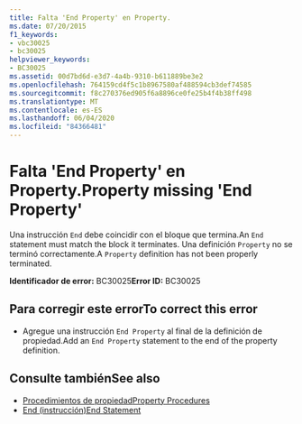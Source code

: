 ```yaml
---
title: Falta 'End Property' en Property.
ms.date: 07/20/2015
f1_keywords:
- vbc30025
- bc30025
helpviewer_keywords:
- BC30025
ms.assetid: 00d7bd6d-e3d7-4a4b-9310-b611889be3e2
ms.openlocfilehash: 764159cd4f5c1b8967580af488594cb3def74585
ms.sourcegitcommit: f8c270376ed905f6a8896ce0fe25b4f4b38ff498
ms.translationtype: MT
ms.contentlocale: es-ES
ms.lasthandoff: 06/04/2020
ms.locfileid: "84366481"
---
```

# <a name="property-missing-end-property"></a><span data-ttu-id="a7683-102">Falta 'End Property' en Property.</span><span class="sxs-lookup"><span data-stu-id="a7683-102">Property missing 'End Property'</span></span>
<span data-ttu-id="a7683-103">Una instrucción `End` debe coincidir con el bloque que termina.</span><span class="sxs-lookup"><span data-stu-id="a7683-103">An `End` statement must match the block it terminates.</span></span> <span data-ttu-id="a7683-104">Una definición `Property` no se terminó correctamente.</span><span class="sxs-lookup"><span data-stu-id="a7683-104">A `Property` definition has not been properly terminated.</span></span>  
  
 <span data-ttu-id="a7683-105">**Identificador de error:** BC30025</span><span class="sxs-lookup"><span data-stu-id="a7683-105">**Error ID:** BC30025</span></span>  
  
## <a name="to-correct-this-error"></a><span data-ttu-id="a7683-106">Para corregir este error</span><span class="sxs-lookup"><span data-stu-id="a7683-106">To correct this error</span></span>  
  
- <span data-ttu-id="a7683-107">Agregue una instrucción `End Property` al final de la definición de propiedad.</span><span class="sxs-lookup"><span data-stu-id="a7683-107">Add an `End Property` statement to the end of the property definition.</span></span>  
  
## <a name="see-also"></a><span data-ttu-id="a7683-108">Consulte también</span><span class="sxs-lookup"><span data-stu-id="a7683-108">See also</span></span>

- [<span data-ttu-id="a7683-109">Procedimientos de propiedad</span><span class="sxs-lookup"><span data-stu-id="a7683-109">Property Procedures</span></span>](../programming-guide/language-features/procedures/property-procedures.md)
- [<span data-ttu-id="a7683-110">End (instrucción)</span><span class="sxs-lookup"><span data-stu-id="a7683-110">End Statement</span></span>](../language-reference/statements/end-statement.md)
